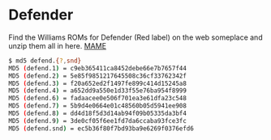 # Defender

Find the Williams ROMs for Defender (Red label) on the web someplace and unzip them all in here.
[MAME](https://www.romsformame.com/index.php?a=903)

```bash
$ md5 defend.{?,snd}
MD5 (defend.1) = c9eb365411ca8452debe66e7b7657f44
MD5 (defend.2) = 5e85f9851217645508c36cf33762342f
MD5 (defend.3) = f20a652ed2f1497fe899c414d15245a8
MD5 (defend.4) = a652dd9a550e1d33f55e76ba954f8999
MD5 (defend.6) = fadaacee0e506f701ea3e61dfa23c548
MD5 (defend.7) = 5b9d4e0664e01c48560b05d5941ee908
MD5 (defend.8) = dd4d18f5d3d14ab94f09b05335da3bf4
MD5 (defend.9) = 3de0cf05f6ee1fd7da6ccaba93fce3fc
MD5 (defend.snd) = ec5b36f80f7bd93ba9e6269f0376efd6
```
